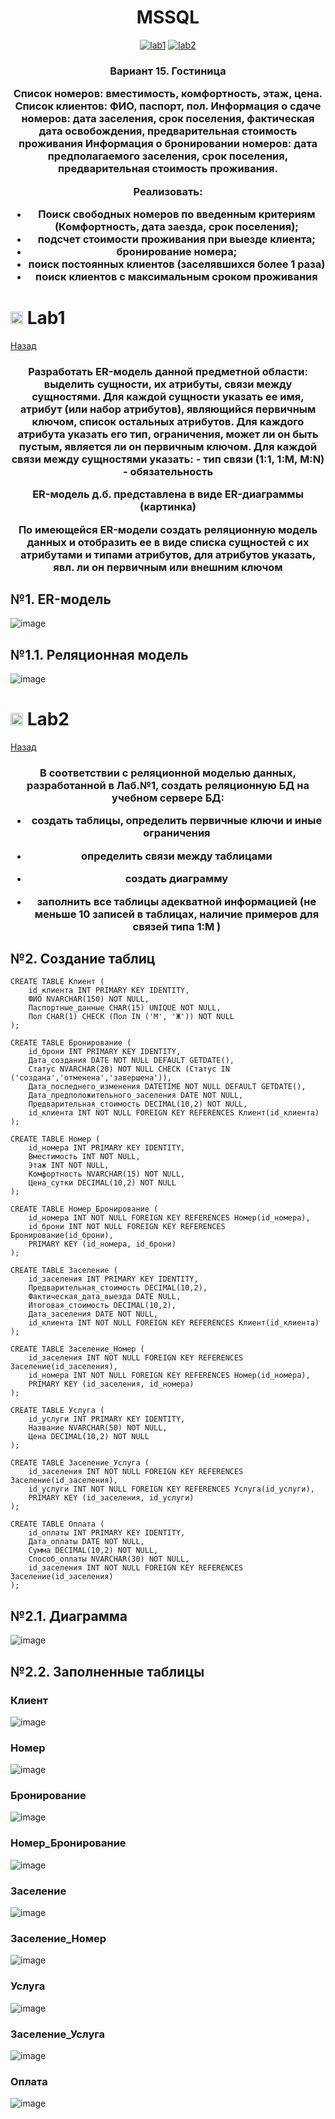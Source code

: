 <h1 name="content" align="center"><a href="">
</a> MSSQL</h1>

<p align="center">
  <a href="#-lab1"><img alt="lab1" src="https://img.shields.io/badge/Lab1-blue"></a> 
  <a href="#-lab2"><img alt="lab2" src="https://img.shields.io/badge/Lab2-blue"></a> 
</p>
<h3 align="center">
  <a href="#client"></a>
  Вариант 15. Гостиница
  
Список номеров: вместимость, комфортность, этаж, цена.
Список клиентов: ФИО, паспорт, пол.
Информация о сдаче номеров: дата заселения, срок поселения, фактическая дата освобождения, предварительная стоимость проживания
Информация о бронировании номеров: дата предполагаемого заселения, срок поселения, предварительная стоимость проживания.


Реализовать:
- Поиск свободных номеров по введенным критериям (Комфортность, дата заезда, срок поселения);
- подсчет стоимости проживания при выезде клиента;
- бронирование номера;
- поиск постоянных клиентов (заселявшихся более 1 раза)
- поиск клиентов с максимальным сроком проживания

</h3>

# <img src="https://github.com/user-attachments/assets/e080adec-6af7-4bd2-b232-d43cb37024ac" width="20" height="20"/> Lab1
[Назад](#content)
<h3 align="center">
  <a href="#client"></a>
  Разработать ER-модель данной предметной области: выделить сущности, их атрибуты, связи между сущностями. 
Для каждой сущности указать ее имя, атрибут (или набор атрибутов), являющийся первичным ключом, список остальных атрибутов.
Для каждого атрибута указать его тип, ограничения, может ли он быть пустым, является ли он первичным ключом.
Для каждой связи между сущностями указать: 
- тип связи (1:1, 1:M, M:N)
- обязательность

ER-модель д.б. представлена в виде ER-диаграммы (картинка)

По имеющейся ER-модели создать реляционную модель данных и отобразить ее в виде списка сущностей с их атрибутами и типами атрибутов,  для атрибутов указать, явл. ли он первичным или внешним ключом 
</h3>

## №1. ER-модель
![image](/pictures/ER.png)

## №1.1. Реляционная модель
![image](/pictures/REL.png)

# <img src="https://github.com/user-attachments/assets/e080adec-6af7-4bd2-b232-d43cb37024ac" width="20" height="20"/> Lab2
[Назад](#content)
<h3 align="center">
  <a href="#client"></a>
  В соответствии с реляционной моделью данных, разработанной в Лаб.№1, создать реляционную БД на учебном сервере БД:
  
- создать таблицы, определить первичные ключи и иные ограничения
  
- определить связи между таблицами
  
- создать диаграмму

- заполнить все таблицы адекватной информацией (не меньше 10 записей в таблицах, наличие примеров для связей типа 1:M )

</h3>

## №2. Создание таблиц

```
CREATE TABLE Клиент (
    id_клиента INT PRIMARY KEY IDENTITY,
    ФИО NVARCHAR(150) NOT NULL,
    Паспортные_данные CHAR(15) UNIQUE NOT NULL,
    Пол CHAR(1) CHECK (Пол IN ('М', 'Ж')) NOT NULL
);

CREATE TABLE Бронирование (
    id_брони INT PRIMARY KEY IDENTITY,
    Дата_создания DATE NOT NULL DEFAULT GETDATE(),
    Статус NVARCHAR(20) NOT NULL CHECK (Статус IN ('создана','отменена','завершена')),
    Дата_последнего_изменения DATETIME NOT NULL DEFAULT GETDATE(),
    Дата_предположительного_заселения DATE NOT NULL,
    Предварительная_стоимость DECIMAL(10,2) NOT NULL,
    id_клиента INT NOT NULL FOREIGN KEY REFERENCES Клиент(id_клиента)
);

CREATE TABLE Номер (
    id_номера INT PRIMARY KEY IDENTITY,
    Вместимость INT NOT NULL,
    Этаж INT NOT NULL,
    Комфортность NVARCHAR(15) NOT NULL,
    Цена_сутки DECIMAL(10,2) NOT NULL
);

CREATE TABLE Номер_Бронирование (
    id_номера INT NOT NULL FOREIGN KEY REFERENCES Номер(id_номера),
    id_брони INT NOT NULL FOREIGN KEY REFERENCES Бронирование(id_брони),
    PRIMARY KEY (id_номера, id_брони)
);

CREATE TABLE Заселение (
    id_заселения INT PRIMARY KEY IDENTITY,
    Предварительная_стоимость DECIMAL(10,2),
    Фактическая_дата_выезда DATE NULL,
    Итоговая_стоимость DECIMAL(10,2),
    Дата_заселения DATE NOT NULL,
    id_клиента INT NOT NULL FOREIGN KEY REFERENCES Клиент(id_клиента)
);

CREATE TABLE Заселение_Номер (
    id_заселения INT NOT NULL FOREIGN KEY REFERENCES Заселение(id_заселения),
    id_номера INT NOT NULL FOREIGN KEY REFERENCES Номер(id_номера),
    PRIMARY KEY (id_заселения, id_номера)
);

CREATE TABLE Услуга (
    id_услуги INT PRIMARY KEY IDENTITY,
    Название NVARCHAR(50) NOT NULL,
    Цена DECIMAL(10,2) NOT NULL
);

CREATE TABLE Заселение_Услуга (
    id_заселения INT NOT NULL FOREIGN KEY REFERENCES Заселение(id_заселения),
    id_услуги INT NOT NULL FOREIGN KEY REFERENCES Услуга(id_услуги),
    PRIMARY KEY (id_заселения, id_услуги)
);

CREATE TABLE Оплата (
    id_оплаты INT PRIMARY KEY IDENTITY,
    Дата_оплаты DATE NOT NULL,
    Сумма DECIMAL(10,2) NOT NULL,
    Способ_оплаты NVARCHAR(30) NOT NULL,
    id_заселения INT NOT NULL FOREIGN KEY REFERENCES Заселение(id_заселения)
);
```

## №2.1. Диаграмма
![image](/pictures/mod.png)

## №2.2. Заполненные таблицы
### Клиент
![image](/pictures/client.png)
### Номер
![image](/pictures/nomer.png)
### Бронирование
![image](/pictures/bron.png)
### Номер_Бронирование
![image](/pictures/nombro.png)
### Заселение
![image](/pictures/zasel.png)
### Заселение_Номер
![image](/pictures/zasnom.png)
### Услуга
![image](/pictures/yslygi.png)
### Заселение_Услуга
![image](/pictures/zasysl.png)
### Оплата
![image](/pictures/oplata.png)
